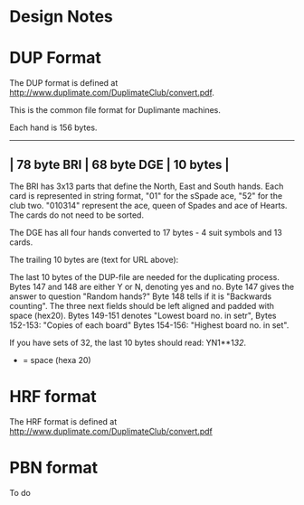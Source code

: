 Design Notes
==

DUP Format
==

The DUP format is defined at http://www.duplimate.com/DuplimateClub/convert.pdf.

This is the common file format for Duplimante machines.

Each hand is 156 bytes.

  -----------------------------------------------
  |  78 byte BRI    |   68 byte DGE  | 10 bytes |
  -----------------------------------------------

The BRI has 3x13 parts that define the North, East and South hands. Each card is represented in string format, "01" for the sSpade ace, "52" for the club two. "010314" represent the ace, queen of Spades and ace of Hearts. The cards do not need to be sorted.

The DGE has all four hands converted to 17 bytes - 4 suit symbols and 13 cards.

The trailing 10 bytes are (text for URL above):


The last 10 bytes of the DUP-file are needed for the
duplicating process.
Bytes 147 and 148 are either Y or N, denoting yes and no.
Byte 147 gives the answer to question "Random hands?"
Byte 148 tells if it is "Backwards counting".
The three next fields should be left aligned and padded
with space (hex20).
Bytes 149-151 denotes "Lowest board no. in setr",
Bytes 152-153: "Copies of each board"
Bytes 154-156: "Highest board no. in set".

If you have sets of 32, the last 10 bytes should read:
YN1**1*32*.
* = space (hexa 20)

HRF format
==

The HRF format is defined at http://www.duplimate.com/DuplimateClub/convert.pdf

PBN format
==

To do

